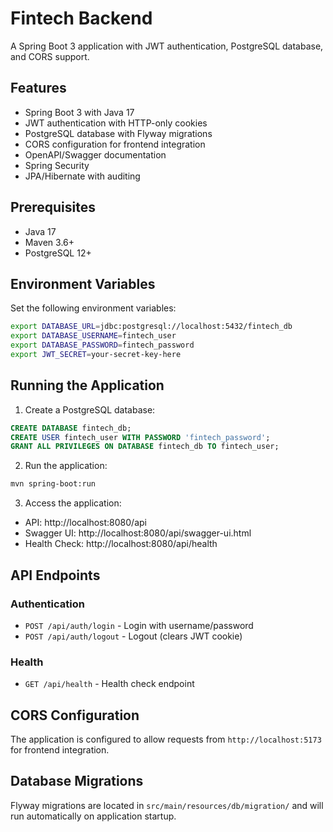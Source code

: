 # Fintech Backend

A Spring Boot 3 application with JWT authentication, PostgreSQL database, and CORS support.

## Features

- Spring Boot 3 with Java 17
- JWT authentication with HTTP-only cookies
- PostgreSQL database with Flyway migrations
- CORS configuration for frontend integration
- OpenAPI/Swagger documentation
- Spring Security
- JPA/Hibernate with auditing

## Prerequisites

- Java 17
- Maven 3.6+
- PostgreSQL 12+

## Environment Variables

Set the following environment variables:

```bash
export DATABASE_URL=jdbc:postgresql://localhost:5432/fintech_db
export DATABASE_USERNAME=fintech_user
export DATABASE_PASSWORD=fintech_password
export JWT_SECRET=your-secret-key-here
```

## Running the Application

1. Create a PostgreSQL database:
```sql
CREATE DATABASE fintech_db;
CREATE USER fintech_user WITH PASSWORD 'fintech_password';
GRANT ALL PRIVILEGES ON DATABASE fintech_db TO fintech_user;
```

2. Run the application:
```bash
mvn spring-boot:run
```

3. Access the application:
- API: http://localhost:8080/api
- Swagger UI: http://localhost:8080/api/swagger-ui.html
- Health Check: http://localhost:8080/api/health

## API Endpoints

### Authentication
- `POST /api/auth/login` - Login with username/password
- `POST /api/auth/logout` - Logout (clears JWT cookie)

### Health
- `GET /api/health` - Health check endpoint

## CORS Configuration

The application is configured to allow requests from `http://localhost:5173` for frontend integration.

## Database Migrations

Flyway migrations are located in `src/main/resources/db/migration/` and will run automatically on application startup.

